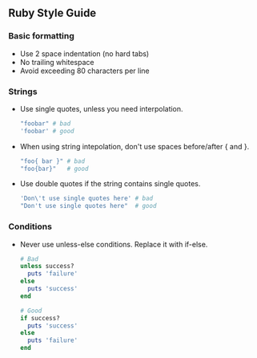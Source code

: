 ## Ruby Style Guide


### Basic formatting

* Use 2 space indentation (no hard tabs)
* No trailing whitespace
* Avoid exceeding 80 characters per line

### Strings

* Use single quotes, unless you need interpolation.

    ```ruby
    "foobar" # bad
    'foobar' # good
    ```

* When using string intepolation, don't use spaces before/after { and }.

    ```ruby
    "foo{ bar }" # bad
    "foo{bar}"   # good
    ```
* Use double quotes if the string contains single quotes.

    ```ruby
    'Don\'t use single quotes here' # bad
    "Don't use single quotes here"  # good
    ```

### Conditions

* Never use unless-else conditions. Replace it with if-else.

    ```ruby
    # Bad
    unless success?
      puts 'failure'
    else
      puts 'success'
    end
    
    # Good
    if success?
      puts 'success'
    else
      puts 'failure'
    end
    ```
